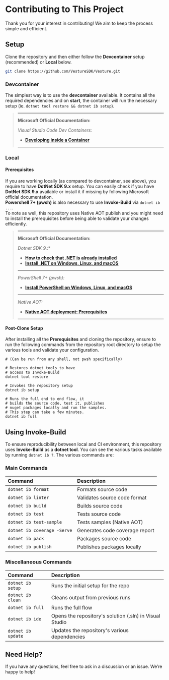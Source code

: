 # Contributing to This Project

Thank you for your interest in contributing! We aim to keep the process simple and efficient.

## Setup

Clone the repository and then either follow the **Devcontainer** setup (recommended) or **Local** below.

```bash
git clone https://github.com/VestureSDK/Vesture.git
```

### Devcontainer

The simplest way is to use the **devcontainer** available. It contains all the required dependencies and on **start**, the container will run the necessary setup (ie. `dotnet tool restore && dotnet ib setup`).

> ***
> **Microsoft Official Documentation:**
>
> *Visual Studio Code Dev Containers:*
>
> * **[Developing inside a Container](https://code.visualstudio.com/docs/devcontainers/containers)**
>
> ***

### Local

#### Prerequisites

If you are working locally (as compared to devcontainer, see above), you require to have **DotNet SDK 9.x** setup.
You can easily check if you have **DotNet SDK 9.x** available or install it if missing by following Microsoft official documentation.\
**Powershell 7+ (pwsh)** is also necessary to use **Invoke-Build** via `dotnet ib ...`.\
To note as well, this repository uses Native AOT publish and you might need to install the prerequisites before being able to validate your changes efficiently.

> ***
> **Microsoft Official Documentation:**
>
> *Dotnet SDK 9.*:*
>
> * **[How to check that .NET is already installed](https://learn.microsoft.com/en-us/dotnet/core/install/how-to-detect-installed-versions)**
> * **[Install .NET on Windows, Linux, and macOS](https://learn.microsoft.com/en-us/dotnet/core/install/)**
>
> ***
>
> *PowerShell 7+ (pwsh):*
>
> * **[Install PowerShell on Windows, Linux, and macOS](https://learn.microsoft.com/en-us/powershell/scripting/install/installing-powershell)**
>
> ***
>
> *Native AOT:*
>
> * **[Native AOT deployment: Prerequisites](https://learn.microsoft.com/en-us/dotnet/core/deploying/native-aot/?tabs=windows%2Cnet8#prerequisites)**
>
> ***

#### Post-Clone Setup

After installing all the **Prerequisites** and cloning the repository, ensure to run the following commands from the repository root directory to setup the various tools and validate your configuration.

```pwsh
# (Can be run from any shell, not pwsh specifically)

# Restores dotnet tools to have 
# access to Invoke-Build
dotnet tool restore

# Invokes the repository setup
dotnet ib setup

# Runs the full end to end flow, it
# builds the source code, test it, publishes
# nuget packages locally and run the samples.
# This step can take a few minutes. 
dotnet ib full
```

## Using Invoke-Build

To ensure reproducibility between local and CI environment, this repository uses **Invoke-Build** as a **dotnet tool**. You can see the various tasks available by running `dotnet ib ?`. The various commands are:

### Main Commands

| Command | Description |
|:---|:---|
| `dotnet ib format` | Formats source code |
| `dotnet ib linter` | Validates source code format |
| `dotnet ib build` | Builds source code |
| `dotnet ib test` | Tests source code |
| `dotnet ib test-sample` | Tests samples (Native AOT) |
| `dotnet ib coverage -Serve` | Generates code coverage report |
| `dotnet ib pack` | Packages source code |
| `dotnet ib publish` | Publishes packages locally |

### Miscellaneous Commands

| Command | Description |
|:---|:---|
| `dotnet ib setup` | Runs the initial setup for the repo |
| `dotnet ib clean` | Cleans output from previous runs |
| `dotnet ib full` | Runs the full flow |
| `dotnet ib ide` | Opens the repository's solution (.sln) in Visual Studio |
| `dotnet ib update` | Updates the repository's various dependencies |

## Need Help?

If you have any questions, feel free to ask in a discussion or an issue. We’re happy to help!
